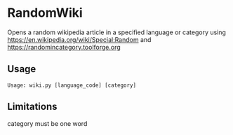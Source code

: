 # RandomWiki
Opens a random wikipedia article in a specified language or category using https://en.wikipedia.org/wiki/Special:Random and https://randomincategory.toolforge.org

## Usage

    Usage: wiki.py [language_code] [category]

## Limitations

category must be one word 
